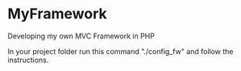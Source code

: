 # MyFramework
Developing my own MVC Framework in PHP

In your project folder run this command "./config_fw" and follow the instructions.
